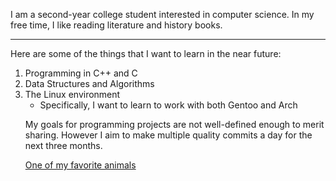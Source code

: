 <html>
    <body>
        <link href="About-Me/blob/master/mypref.css" type="text/css" rel="css/style.css" />
        <p> I am a second-year college student interested in computer science. In my free time, I like reading literature and history    books.</p>
        <hr /> 
        <p> Here are some of the things that I want to learn in the near future: </p>
        <ol>
            <li> Programming in C++ and C </li>
            <li> Data Structures and Algorithms </li>
            <li> The Linux environment 
                <ul>
                    <li> Specifically, I want to learn to work with both Gentoo and Arch </li>
                </ul>
        <p> My goals for programming projects are not well-defined enough to merit sharing. However I aim to make multiple quality commits a day for the next three months.</p> 
        <p> <a href="https://en.wikipedia.org/wiki/Orca">One of my favorite animals</a>
    </body> 
